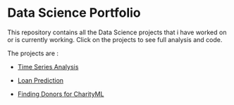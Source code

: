 # __Data Science Portfolio__

This repository contains all the Data Science projects that i have worked on or is currently working.
Click on the projects to see full analysis and code.


The projects are :

* [Time Series Analysis](https://github.com/Aditya-Gupta1/Data-Science-Portfolio/tree/master/3%20-%20Time%20Series%20Analysis)

* [Loan Prediction](https://github.com/Aditya-Gupta1/Data-Science-Portfolio/tree/master/2%20-%20Loan%20Prediction)

* [Finding Donors for CharityML](https://github.com/Aditya-Gupta1/Data-Science-Portfolio/tree/master/1%20-%20Finding%20Donors%20for%20CharityML)